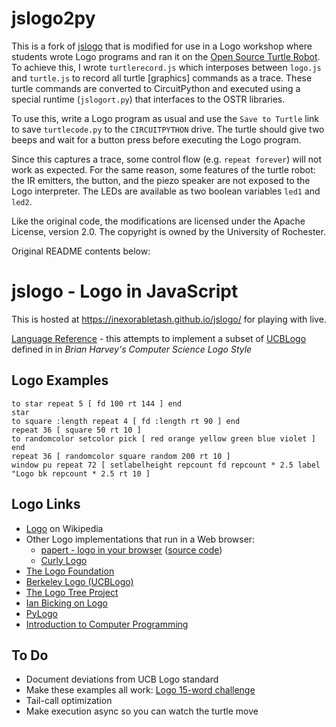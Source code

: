# jslogo2py

This is a fork of [jslogo](https://github.com/inexorabletash/jslogo/) that is modified for use in a Logo workshop where students wrote Logo programs and ran it on the [Open Source Turtle Robot](https://github.com/aspro648/OSTR/). To achieve this, I wrote `turtlerecord.js` which interposes between `logo.js` and `turtle.js` to record all turtle [graphics] commands as a trace. These turtle commands are converted to CircuitPython and executed using a special runtime (`jslogort.py`) that interfaces to the OSTR libraries.

To use this, write a Logo program as usual and use the `Save to
Turtle` link to save `turtlecode.py` to the `CIRCUITPYTHON` drive. The
turtle should give two beeps and wait for a button press before
executing the Logo program.

Since this captures a trace, some control flow (e.g. `repeat forever`)
will not work as expected. For the same reason, some features of the
turtle robot: the IR emitters, the button, and the piezo speaker are
not exposed to the Logo interpreter. The LEDs are available as two
boolean variables `led1` and `led2`.

Like the original code, the modifications are licensed under the
Apache License, version 2.0. The copyright is owned by the University
of Rochester.

Original README contents below:

jslogo - Logo in JavaScript
===========================

This is hosted at https://inexorabletash.github.io/jslogo/ for playing with live.

[Language Reference](https://htmlpreview.github.com/?https://github.com/inexorabletash/jslogo/blob/master/language.html) -
this attempts to implement a subset of [UCBLogo](https://www.cs.berkeley.edu/~bh/v2ch14/manual.html)
defined in in *Brian Harvey's Computer Science Logo Style*

Logo Examples
-------------
    to star repeat 5 [ fd 100 rt 144 ] end
    star
    to square :length repeat 4 [ fd :length rt 90 ] end
    repeat 36 [ square 50 rt 10 ]
    to randomcolor setcolor pick [ red orange yellow green blue violet ] end
    repeat 36 [ randomcolor square random 200 rt 10 ]
    window pu repeat 72 [ setlabelheight repcount fd repcount * 2.5 label "Logo bk repcount * 2.5 rt 10 ]

Logo Links
----------
* [Logo](https://en.wikipedia.org/wiki/Logo_%28programming_language%29) on Wikipedia
* Other Logo implementations that run in a Web browser:
  * [papert - logo in your browser](http://logo.twentygototen.org/) ([source code](https://code.google.com/p/papert/))
  * [Curly Logo](https://github.com/drj11/curlylogo)
* [The Logo Foundation](http://el.media.mit.edu/logo-foundation/)
* [Berkeley Logo (UCBLogo)](https://www.cs.berkeley.edu/~bh/logo.html)
* [The Logo Tree Project](http://elica.net/download/papers/LogoTreeProject.pdf)
* [Ian Bicking on Logo](http://blog.ianbicking.org/2007/10/19/logo/)
* [PyLogo](http://pylogo.sourceforge.net/)
* [Introduction to Computer Programming](http://www.bfoit.org/itp/itp.html)

To Do
-----
* Document deviations from UCB Logo standard
* Make these examples all work: [Logo 15-word challenge](http://www.mathcats.com/gallery/15wordcontest.html)
* Tail-call optimization
* Make execution async so you can watch the turtle move
